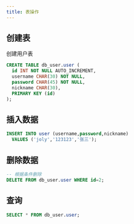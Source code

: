 ```yaml
---
title: 表操作
---
```


## 创建表

创建用户表

```sql
CREATE TABLE db_user.user (
  id INT NOT NULL AUTO_INCREMENT,
  username CHAR(30) NOT NULL,
  password CHAR(45) NOT NULL,
  nickname CHAR(30),
  PRIMARY KEY (id)
);
```

## 插入数据

```sql
INSERT INTO user (username,password,nickname)
  VALUES ('joly','123123','张三');
```

## 删除数据

```sql
-- 根据条件删除
DELETE FROM db_user.user WHERE id=2;
```

## 查询

```sql
SELECT * FROM db_user.user;
```
